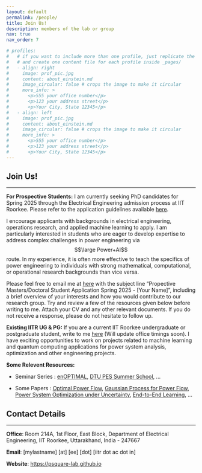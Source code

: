 ```yaml
---
layout: default
permalink: /people/
title: Join Us!
description: members of the lab or group
nav: true
nav_order: 7

# profiles:
#   # if you want to include more than one profile, just replicate the following block
#   # and create one content file for each profile inside _pages/
#   - align: right
#     image: prof_pic.jpg
#     content: about_einstein.md
#     image_circular: false # crops the image to make it circular
#     more_info: >
#       <p>555 your office number</p>
#       <p>123 your address street</p>
#       <p>Your City, State 12345</p>
#   - align: left
#     image: prof_pic.jpg
#     content: about_einstein.md
#     image_circular: false # crops the image to make it circular
#     more_info: >
#       <p>555 your office number</p>
#       <p>123 your address street</p>
#       <p>Your City, State 12345</p>
---
```

## Join Us!

---

**For Prospective Students:** I am currently seeking PhD candidates for Spring 2025 through the Electrical Engineering admission process at IIT Roorkee. Please refer to the application guidelines available [here](https://iitr.ac.in/Academics/Admission%20To%20Doctoral%20Programmes.html). 

I encourage applicants with backgrounds in electrical engineering, operations research, and applied machine learning to apply. I am particularly interested in students who are eager to develop expertise to address complex challenges in power engineering via $$\large Power+AI$$ route. In my experience, it is often more effective to teach the specifics of power engineering to individuals with strong mathematical, computational, or operational research backgrounds than vice versa.

Please feel free to email me at [here](mailto:pareek@ee.iitr.ac.in) with the subject line “Propective Masters/Doctoral Student Application Spring 2025 - [Your Name]”, including a brief overview of your interests and how you would contribute to our research group. Try and review a few of the resources given below before writing to me. Attach your CV and any other relevant documents. If you do not receive a response, please do not hesitate to follow up.

**Existing IITR UG & PG:** If you are a current IIT Roorkee undergraduate or postgraduate student, write to me [here](mailto:pareek@ee.iitr.ac.in) (Will update office timings soon). I have exciting opportunities to work on projects related to machine learning and quantum computing applications for power system analysis, optimization and other engineering projects.

**Some Relevent Resources:** 


- Seminar Series : [enOPTIMAL](https://wdvorkin.github.io/enoptimal/), [DTU PES Summer School](https://www.youtube.com/@dtulecturesonpowerenergysy8133/videos), ...


- Some Papers : [Optimal Power Flow](https://arxiv.org/abs/1811.00943),  [Gaussian Process for Power Flow](https://drive.google.com/file/d/1GfyVgx-ca9QEpgm7mg8yHzbKsYY3ifnE/view), [Power System Optimization under Uncertainty](https://pscc-central.epfl.ch/repo/papers/2022/22730.pdf), [End-to-End Learning](https://arxiv.org/abs/2103.16378), ...


<!-- Smart ["Predict, then Optimize"](https://arxiv.org/abs/1710.08005),  -->








## Contact Details

---

**Office**: Room 214A, 1st Floor, East Block, 
            Department of Electrical Engineering, 
            IIT Roorkee, Uttarakhand, India - 247667

**Email**: [mylastname] [at] [ee] [dot] [iitr dot ac dot in]
<!-- Phone: +91-XXX-XXX-XXXX -->

**Website**: https://psquare-lab.github.io